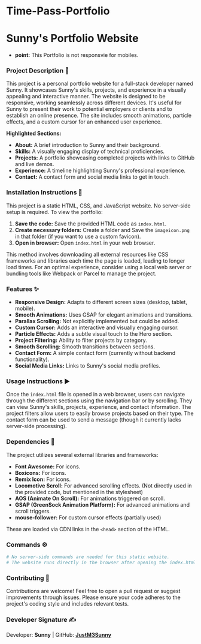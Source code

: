# Time-Pass-Portfolio

# Sunny's Portfolio Website
* **point:** This Portfolio is not responsvie for mobiles.
### **Project Description** 📜

This project is a personal portfolio website for a full-stack developer named Sunny.  It showcases Sunny's skills, projects, and experience in a visually appealing and interactive manner. The website is designed to be responsive, working seamlessly across different devices.  It's useful for Sunny to present their work to potential employers or clients and to establish an online presence.  The site includes smooth animations, particle effects, and a custom cursor for an enhanced user experience.

**Highlighted Sections:**

* **About:**  A brief introduction to Sunny and their background.
* **Skills:** A visually engaging display of technical proficiencies.
* **Projects:** A portfolio showcasing completed projects with links to GitHub and live demos.
* **Experience:** A timeline highlighting Sunny's professional experience.
* **Contact:** A contact form and social media links to get in touch.


### **Installation Instructions** 💾

This project is a static HTML, CSS, and JavaScript website.  No server-side setup is required.  To view the portfolio:

1. **Save the code:** Save the provided HTML code as `index.html`.
2. **Create necessary folders:** Create a folder and Save the `imageicon.png` in that folder (if you want to use a custom favicon).
3. **Open in browser:** Open `index.html` in your web browser.

This method involves downloading all external resources like CSS frameworks and libraries each time the page is loaded, leading to longer load times.  For an optimal experience, consider using a local web server or bundling tools like Webpack or Parcel to manage the project.


### **Features** ✨

* **Responsive Design:** Adapts to different screen sizes (desktop, tablet, mobile).
* **Smooth Animations:**  Uses GSAP for elegant animations and transitions.
* **Parallax Scrolling:**  Not explicitly implemented but could be added.
* **Custom Cursor:**  Adds an interactive and visually engaging cursor.
* **Particle Effects:** Adds a subtle visual touch to the Hero section.
* **Project Filtering:** Ability to filter projects by category.
* **Smooth Scrolling:** Smooth transitions between sections.
* **Contact Form:**  A simple contact form (currently without backend functionality).
* **Social Media Links:**  Links to Sunny's social media profiles.


### **Usage Instructions** ▶️

Once the `index.html` file is opened in a web browser, users can navigate through the different sections using the navigation bar or by scrolling.  They can view Sunny's skills, projects, experience, and contact information.  The project filters allow users to easily browse projects based on their type.  The contact form can be used to send a message (though it currently lacks server-side processing).


### **Dependencies** 🔧

The project utilizes several external libraries and frameworks:

* **Font Awesome:** For icons.
* **Boxicons:** For icons.
* **Remix Icon:** For icons.
* **Locomotive Scroll:** For advanced scrolling effects.  (Not directly used in the provided code, but mentioned in the stylesheet)
* **AOS (Animate On Scroll):** For animations triggered on scroll.
* **GSAP (GreenSock Animation Platform):** For advanced animations and scroll triggers.
* **mouse-follower:** For custom cursor effects (partially used)


These are loaded via CDN links in the `<head>` section of the HTML.


### **Commands** ⚙️

```bash
# No server-side commands are needed for this static website.
# The website runs directly in the browser after opening the index.html file.
```

### **Contributing** 🤝

Contributions are welcome!  Feel free to open a pull request or suggest improvements through issues.  Please ensure your code adheres to the project's coding style and includes relevant tests.


### **Developer Signature** ✍️

Developer: **Sunny** | GitHub: **[JustM3Sunny](https://github.com/JustM3Sunny)**
